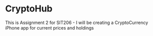 # CryptoHub
This is Assignment 2 for SIT206 - I will be creating a CryptoCurrency iPhone app for current prices and holdings
